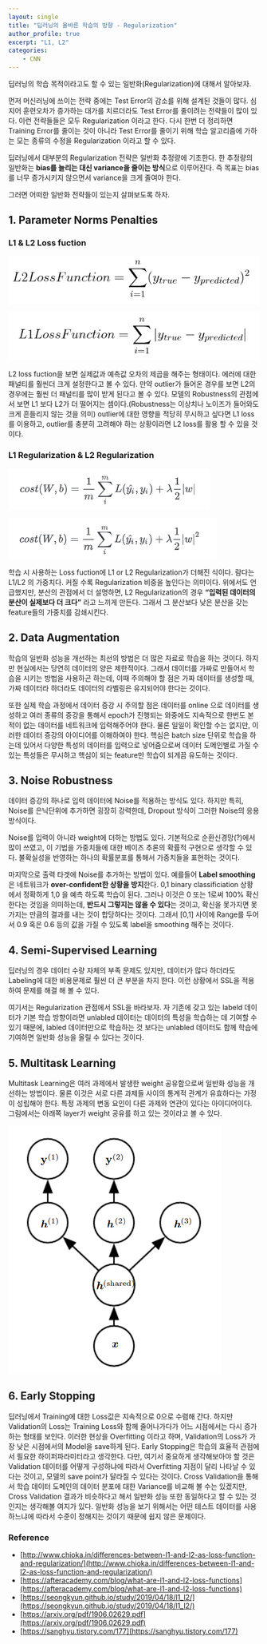 ```yaml
---
layout: single
title: "딥러닝의 올바른 학습의 방향 - Regularization"
author_profile: true
excerpt: "L1, L2"
categories:
    - CNN
---
```


딥러닝의 학습 목적이라고도 할 수 있는 일반화(Regularization)에 대해서 알아보자.

먼저 머신러닝에 쓰이는 전략 중에는 Test Error의 감소를 위해 설계된 것들이 많다. 심지어 훈련오차가 증가하는 대가를 치르더라도 Test Error를 줄이려는 전략들이 많이 있다. 이런 전략들들은 모두 Regularization 이라고 한다. 다시 한번 더 정리하면 Training Error를 줄이는 것이 아니라 Test Error를 줄이기 위해 학습 알고리즘에 가하는 모는 종류의 수정을 Regularization 이라고 할 수 있다.

딥러닝에서 대부분의 Regularization 전략은 일반화 추정량에 기초한다. 한 추정량의 일반화는 **bias를 늘리는 대신 variance을 줄이는 방식**으로 이루어진다. 즉 목표는 bias를 너무 증가시키지 않으면서 variance을 크게 줄여야 한다. 

그러면 어떠한 일반화 전략들이 있는지 살펴보도록 하자.


## 1. Parameter Norms Penalties

### L1 & L2 Loss fuction

![L2_loss](/assets/images/L2_loss.PNG)

![L1_loss](/assets/images/L1_loss.PNG)

L2 loss fuction을 보면 실제값과 예측값 오차의 제곱을 해주는 형태이다.  에러에 대한 패널티를 훨씬더 크게 설정한다고 볼 수 있다. 만약 outlier가 들어온 경우를 보면 L2의 경우에는 훨씬 더 패널티를 많이 받게 된다고 볼 수 있다. 모델의 Robustness의 관점에서 보면 L1 보다 L2가 더 떨어지는 셈이다.(Robustness는 이상치나 노이즈가 들어와도 크게 흔들리지 않는 것을 의미) outlier에 대한 영향을 적당히 무시하고 싶다면 L1 loss 를 이용하고, outlier를 충분히 고려해야 하는 상황이라면 L2 loss를 활용 할 수 있을 것이다.

### L1 Regularization & L2 Regularization

![L1_regular](/assets/images/L1_regular.PNG)

![L2_regular](/assets/images/L2_regular.PNG)

학습 시 사용하는 Loss fuction에 L1 or L2 Regularization가 더해진 식이다. 람다는 L1/L2 의 가중치다. 커질 수록 Regularization 비중을 높인다는 의미이다. 위에서도 언급했지만, 분산의 관점에서 더 설명하면, L2 Regularization의 경우 **“입력된 데이터의 분산이 실제보다 더 크다”** 라고 느끼게 만든다. 그래서 그 분산보다 낮은 분산을 갖는 feature들의 가중치를 감쇄시킨다. 

## 2. Data Augmentation

학습의 일반화 성능을 개선하는 최선의 방법은 더 많은 자료로 학습을 하는 것이다. 하지만 현실에서는 당연히 데이터의 양은 제한적이다. 그래서 데이터를 가짜로 만들어서 학습을 시키는 방법을 사용하곤 하는데, 이때 주의해야 할 점은 가짜 데이터를 생성할 때, 가짜 데이터라 하더라도 데이터의 라벨링은 유지되어야 한다는 것이다.

또한 실제 학습 과정에서 데이터 증강 시 주의할 점은 데이터를 online 으로 데이터를 생성하고 여러 종류의 증강을 통해서 epoch가 진행되는 와중에도 지속적으로 한번도 본적이 없는 데이터를 네트워크에 입력해주어야 한다. 물론 일일이 확인할 수는 없지만, 이러한 데이터 증강의 아이디어를 이해하여야 한다. 핵심은 batch size 단위로 학습을 하는데 있어서 다양한 특성의 데이터를 입력으로 넣어줌으로써 데이터 도메인별로 가질 수 있는 특성들은 무시하고 핵심이 되는 feature만 학습이 되게끔 유도하는 것이다.

## 3. Noise Robustness

데이터 증강의 하나로 입력 데이터에 Noise를 적용하는 방식도 있다. 하지만 특히, Noise를 은닉단위에 추가하면 굉장히 강력한데, Dropout 방식이 그러한 Noise의 응용 방식이다.

Noise를 입력이 아니라 weight에 더하는 방법도 있다. 기본적으로 순환신경망(?)에서 많이 쓰였고, 이 기법을 가중치들에 대한 베이즈 추론의 확률적 구현으로 생각할 수 있다. 불확실성을 반영하는 하나의 확률분포를 통해서 가중치들을 표현하는 것이다.

마지막으로 출력 타겟에 Noise를 추가하는 방법이 있다. 예를들어 **Label smoothing**은 네트워크가 **over-confident한 상황을 방지**한다. 0,1 binary classificiation 상황에서  정확하게 1,0 을 예측 하도록 학습이 된다. 그러나 이것은 0 또는 1로써 100% 확신한다는 것임을 의미하는데, **반드시 그렇지는 않을 수 있다**는 것이고, 확신을 못가지면 못가지는 만큼의 결과를 내는 것이 합당하다는 것이다. 그래서 [0,1] 사이에 Range를 두어서 0.9 혹은 0.6 등의 값을 가질 수 있도록 label을 smoothing 해주는 것이다. 

## 4. Semi-Supervised Learning

딥러닝의 경우 데이터 수량 자체의 부족 문제도 있지만, 데이터가 많다 하더라도 Labeling에 대한 비용문제로 훨씬 더 큰 부분을 차지 한다. 이런 상황에서 SSL을 적용하여 문제를 해결 해 볼 수 있다.

여기서는 Regularization 관점에서 SSL을 바라보자. 자 기존에 갖고 있는 labeld 데이터가 기본 학습 방향이라면 unlabled 데이터는 데이터의 특성을 학습하는 데 기여할 수 있기 때문에, labled 데이터만으로 학습하는 것 보다는 unlabled 데이터도 함께 학습에 기여하면 일반화 성능을 올릴 수 있다는 것이다.

## 5. Multitask Learning

Multitask Learning은 여러 과제에서 발생한 weight 공유함으로써 일반화 성능을 개선하는 방법이다. 물론 이것은 서로 다른 과제들 사이의 통계적 관계가 유효하다는 가정이 성립해야 한다. 특정 과제의 변동 요인이 다른 과제와 연관이 있다는 아이디어이다. 그림에서는 아래쪽 layer가 weight 공유를 하고 있는 것이라고 볼 수 있다. 

![multask_learning](/assets/images/multask_learning.PNG)

## 6. Early Stopping

딥러닝에서 Training에 대한 Loss값은 지속적으로 0으로 수렴해 간다. 하지만 Validation의 Loss는 Training Loss와 함께 줄어나가다가 어느 시점에서는 다시 증가하는 형태를 보인다. 이러한 현상을 Overfitting 이라고 하며, Validation의 Loss가 가장 낮은 시점에서의 Model을 save하게 된다. Early Stopping은 학습의 효율적 관점에서 필요한 하이퍼파라미터라고 생각한다. 다만, 여기서 중요하게 생각해보아야 할 것은 Validation 데이터를 어떻게 구성하냐에 따라서 Overfitting 지점이 달리 나타날 수 있다는 것이고, 모델의 save point가 달라질 수 있다는 것이다. Cross Validation을 통해서 학습 데이터 도메인의 데이터 분포에 대한 Variance를 비교해 볼 수는 있겠지만, Cross Validation 결과가 비슷하다고 해서 일반화 성능 또한 동일하다고 할 수 있는 것인지는 생각해볼 여지가 있다. 일반화 성능을 보기 위해서는 어떤 테스트 데이터를 사용하느냐에 따라서 수준이 정해지는 것이기 때문에 쉽지 않은 문제이다.

### Reference

- [http://www.chioka.in/differences-between-l1-and-l2-as-loss-function-and-regularization/](http://www.chioka.in/differences-between-l1-and-l2-as-loss-function-and-regularization/)
- [https://afteracademy.com/blog/what-are-l1-and-l2-loss-functions](https://afteracademy.com/blog/what-are-l1-and-l2-loss-functions)
- [https://seongkyun.github.io/study/2019/04/18/l1_l2/](https://seongkyun.github.io/study/2019/04/18/l1_l2/)
- [https://arxiv.org/pdf/1906.02629.pdf](https://arxiv.org/pdf/1906.02629.pdf)
- [https://sanghyu.tistory.com/177](https://sanghyu.tistory.com/177)
